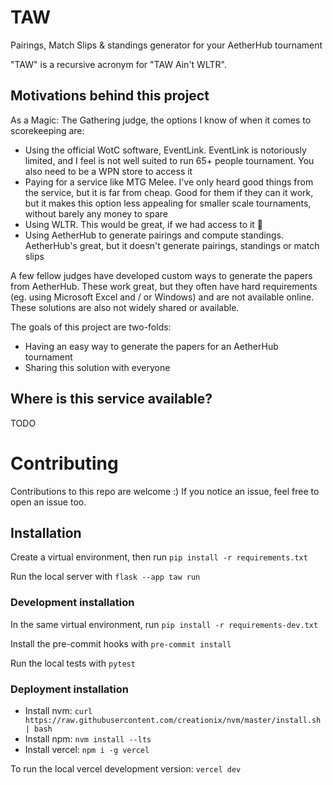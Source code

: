 # TAW

Pairings, Match Slips &amp; standings generator for your AetherHub tournament

"TAW" is a recursive acronym for "TAW Ain't WLTR".

## Motivations behind this project

As a Magic: The Gathering judge, the options I know of when it comes to scorekeeping are:

- Using the official WotC software, EventLink. EventLink is notoriously limited, and I feel is not well suited to run 65+ people tournament. You also need to be a WPN store to access it
- Paying for a service like MTG Melee. I've only heard good things from the service, but it is far from cheap. Good for them if they can it work, but it makes this option less appealing for smaller scale tournaments, without barely any money to spare
- Using WLTR. This would be great, if we had access to it 👼
- Using AetherHub to generate pairings and compute standings. AetherHub's great, but it doesn't generate pairings, standings or match slips

A few fellow judges have developed custom ways to generate the papers from AetherHub. These work great, but they often have hard requirements (eg. using Microsoft Excel and / or Windows) and are not available online. These solutions are also not widely shared or available.

The goals of this project are two-folds:
- Having an easy way to generate the papers for an AetherHub tournament
- Sharing this solution with everyone

## Where is this service available?

TODO

# Contributing

Contributions to this repo are welcome :) If you notice an issue, feel free to open an issue too.

## Installation

Create a virtual environment, then run `pip install -r requirements.txt`

Run the local server with `flask --app taw run`

### Development installation

In the same virtual environment, run `pip install -r requirements-dev.txt`

Install the pre-commit hooks with `pre-commit install`

Run the local tests with `pytest`

### Deployment installation

- Install nvm: `curl https://raw.githubusercontent.com/creationix/nvm/master/install.sh | bash`
- Install npm: `nvm install --lts`
- Install vercel: `npm i -g vercel`

To run the local vercel development version: `vercel dev`

